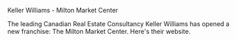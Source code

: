 Keller Williams - Milton Market Center

The leading Canadian Real Estate Consultancy Keller Williams has opened a new franchise: The Milton Market Center. Here's their website.